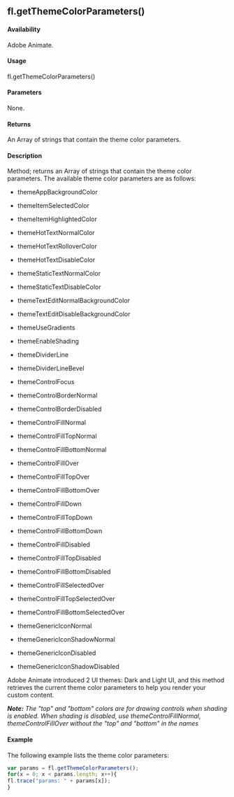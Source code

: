 ## fl.getThemeColorParameters()

#### Availability

Adobe Animate.

#### Usage

fl.getThemeColorParameters()

#### Parameters

None.

#### Returns

An Array of strings that contain the theme color parameters.

#### Description

Method; returns an Array of strings that contain the theme color parameters. The available theme color parameters are as follows:

-   themeAppBackgroundColor

-   themeItemSelectedColor

-   themeItemHighlightedColor

-   themeHotTextNormalColor

-   themeHotTextRolloverColor

-   themeHotTextDisableColor

-   themeStaticTextNormalColor

-   themeStaticTextDisableColor

-   themeTextEditNormalBackgroundColor

-   themeTextEditDisableBackgroundColor

-   themeUseGradients

-   themeEnableShading

-   themeDividerLine

-   themeDividerLineBevel

-   themeControlFocus

-   themeControlBorderNormal

-   themeControlBorderDisabled

-   themeControlFillNormal

-   themeControlFillTopNormal

-   themeControlFillBottomNormal

-   themeControlFillOver

-   themeControlFillTopOver

-   themeControlFillBottomOver

-   themeControlFillDown

-   themeControlFillTopDown

-   themeControlFillBottomDown

-   themeControlFillDisabled

-   themeControlFillTopDisabled

-   themeControlFillBottomDisabled

-   themeControlFillSelectedOver

-   themeControlFillTopSelectedOver

-   themeControlFillBottomSelectedOver

-   themeGenericIconNormal

-   themeGenericIconShadowNormal

-   themeGenericIconDisabled

-   themeGenericIconShadowDisabled

Adobe Animate introduced 2 UI themes: Dark and Light UI, and this method retrieves the current theme color parameters to help you render your custom content.

***Note:** The "top" and "bottom" colors are for drawing controls when shading is enabled. When shading is disabled, use*
*themeControlFillNormal, themeControlFillOver without the "top" and "bottom" in the names*

#### Example

The following example lists the theme color parameters:
```javascript
var params = fl.getThemeColorParameters();
for(x = 0; x < params.length; x++){
fl.trace("params: " + params[x]);
}

```